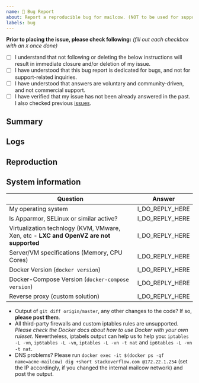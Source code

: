 ```yaml
---
name: 🐞 Bug Report
about: Report a reproducible bug for mailcow. (NOT to be used for support questions.)
labels: bug
---
```


<!--
  Please DO NOT delete this template or use it for support questions.
  You are welcome to visit us on our community channels listed at https://mailcow.github.io/mailcow-dockerized-docs/#community-support
  For official support, please check https://mailcow.github.io/mailcow-dockerized-docs/#commercial-support
-->

**Prior to placing the issue, please check following:** *(fill out each checkbox with an `X` once done)*
- [ ] I understand that not following or deleting the below instructions will result in immediate closure and/or deletion of my issue.
- [ ] I have understood that this bug report is dedicated for bugs, and not for support-related inquiries.
- [ ] I have understood that answers are voluntary and community-driven, and not commercial support.
- [ ] I have verified that my issue has not been already answered in the past. I also checked previous [issues](https://github.com/mailcow/mailcow-dockerized/issues).

## Summary
<!--
  This should be a clear and concise description of what the bug is. What EXACTLY does happen?
  If applicable, add screenshots to help explain your problem. Very useful for bugs in mailcow UI.
  Write your detailed description below.

  Also mention on which commit/date your mailcow instance was last updated.
-->

## Logs
<!--
  Please take a look at the [official documentation](https://mailcow.github.io/mailcow-dockerized-docs/debug-logs/) and post the last
  few lines of logs, when the error occurs. For example, docker container logs of affected containers.
-->

## Reproduction
<!--
  It is really helpful to know how exactly you are able to reproduce the reported issue.
  Have you tried to fix the issue? What did you try?
  What are the exact steps to get the above described behavior?
  Screenshots can be added, if helpful. Add the text below.
-->

## System information
<!--
  In this stage we would kindly ask you to attach general system information about your setup.
  Please carefully read the questions and instructions below.
-->

| Question | Answer |
| --- | --- |
| My operating system | I_DO_REPLY_HERE |
| Is Apparmor, SELinux or similar active? | I_DO_REPLY_HERE |
| Virtualization technlogy (KVM, VMware, Xen, etc - **LXC and OpenVZ are not supported** | I_DO_REPLY_HERE |
| Server/VM specifications (Memory, CPU Cores) | I_DO_REPLY_HERE |
| Docker Version (`docker version`) | I_DO_REPLY_HERE |
| Docker-Compose Version (`docker-compose version`) | I_DO_REPLY_HERE |
| Reverse proxy (custom solution) | I_DO_REPLY_HERE |

- Output of `git diff origin/master`, any other changes to the code? If so, **please post them**.
- All third-party firewalls and custom iptables rules are unsupported. *Please check the Docker docs about how to use Docker with your own ruleset*. Nevertheless, iptabels output can help us to help you: `iptables -L -vn`, `ip6tables -L -vn`, `iptables -L -vn -t nat` and `ip6tables -L -vn -t nat`.
- DNS problems? Please run `docker exec -it $(docker ps -qf name=acme-mailcow) dig +short stackoverflow.com @172.22.1.254` (set the IP accordingly, if you changed the internal mailcow network) and post the output.
